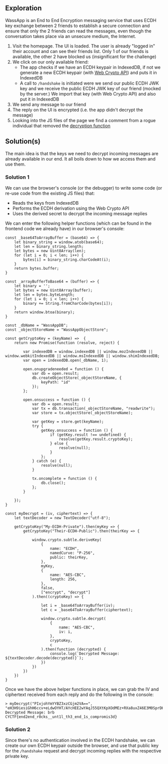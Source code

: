 ## Exploration

WassApp is an End to End Encryption messaging service that uses ECDH key exchange between 2 friends to establish a secure connection and ensure that only the 2 friends can read the messages, even though the conversation takes place via an unsecure medium, the Internet.  

1. Visit the homepage. The UI is loaded. The user is already "logged in" their account and can see their friends list. Only 1 of our friends is available, the other 2 have blocked us (insignificant for the challenge)
2. We click on our only available friend:
    - The app checks if we have an ECDH keypair in IndexedDB, if not we generate a new ECDH keypair (with [Web Crypto API](https://www.w3.org/TR/WebCryptoAPI/)) and puts it in IndexedDB
    - A call to `/handshake` is initiated were we send our public ECDH JWK key and we receive the public ECDH JWK key of our friend (mocked by the server.) We import that key (with Web Crypto API) and also put it in IndexedDB
3. We send any message to our friend
4. The reply on the UI is encrypted (i.e. the app didn't decrypt the message)
6. Looking into the JS files of the page we find a comment from a rogue individual that removed the [decryption function](https://github.com/kgeorgiou/ccsc-2018/blob/7ea791a52c41fc0838777622025335b70e308c5b/wassapp/client/src/utils/crypto.js#L89-L105)

## Solution(s)  

The main idea is that the keys we need to decrypt incoming messages are already available in our end. It all boils down to how we access them and use them.

### Solution 1  

We can use the browser's console (or the debugger) to write some code (or re-use code from the existing JS files) that:   
- Reads the keys from IndexedDB  
- Performs the ECDH derivation using the Web Crypto API  
- Uses the derived secret to decrypt the incoming message replies  

We can enter the following helper functions (which can be found in the frontend code we already have) in our browser's console:
```
const _base64ToArrayBuffer = (base64) => {
    let binary_string = window.atob(base64);
    let len = binary_string.length;
    let bytes = new Uint8Array(len);
    for (let i = 0; i < len; i++) {
        bytes[i] = binary_string.charCodeAt(i);
    }
    return bytes.buffer;
}

const _arrayBufferToBase64 = (buffer) => {
    let binary = '';
    let bytes = new Uint8Array(buffer);
    let len = bytes.byteLength;
    for (let i = 0; i < len; i++) {
        binary += String.fromCharCode(bytes[i]);
    }
    return window.btoa(binary);
}

const _dbName = "WassAppDB";
const _objectStoreName = "WassAppObjectStore";

const getCryptoKey = (keyName) =>  {
    return new Promise(function (resolve, reject) {

        var indexedDB = window.indexedDB || window.mozIndexedDB || window.webkitIndexedDB || window.msIndexedDB || window.shimIndexedDB;
        var open = indexedDB.open(_dbName, 1);

        open.onupgradeneeded = function () {
            var db = open.result;
            db.createObjectStore(_objectStoreName, {
                keyPath: "id"
            });
        };

        open.onsuccess = function () {
            var db = open.result;
            var tx = db.transaction(_objectStoreName, "readwrite");
            var store = tx.objectStore(_objectStoreName);

            var getKey = store.get(keyName);
            try {
                getKey.onsuccess = function () {
                    if (getKey.result !== undefined) {
                        resolve(getKey.result.cryptoKey);
                    } else {
                        resolve(null);
                    }
                };
            } catch (e) {
                resolve(null);
            }

            tx.oncomplete = function () {
                db.close();
            };
        }

    });
}

const myDecrypt = (iv, ciphertext) => {
    let textDecoder = new TextDecoder("utf-8");

    getCryptoKey("My-ECDH-Private").then(myKey => {
        getCryptoKey("Their-ECDH-Public").then(theirKey => {

            window.crypto.subtle.deriveKey(
                {
                    name: "ECDH",
                    namedCurve: "P-256",
                    public: theirKey,
                },
                myKey,
                {
                    name: "AES-CBC",
                    length: 256,
                },
                false,
                ["encrypt", "decrypt"]
            ).then((cryptoKey) => {

                let i = _base64ToArrayBuffer(iv);
                let c = _base64ToArrayBuffer(ciphertext);

                window.crypto.subtle.decrypt(
                    {
                        name: "AES-CBC",
                        iv: i,
                    },
                    cryptoKey,
                    c
                ).then(function (decrypted) {
                    console.log(`Decrypted Message: ${textDecoder.decode(decrypted)}`);
                })
            })
        })
    }) 
}
```

Once we have the above helper functions in place, we can grab the IV and ciphertext received from each reply and do the following in the console:
```
> myDecrypt("PIxjohYmYYBZ3xzCGjm2VA==", "eH3H9iesiGhH6ccv+eLdwOYHT/AYcHEE2wYAqJ55QXtKpXOdMEz+RXa8uxZ46E3M0SprDHcprKY8vLKBPHTWCQ==")
Decrypted Message: brb
CYCTF{end2end_r0cks__unt1l_th3_end_1s_compromis3d}
```


### Solution 2  

Since there's no authentication involved in the ECDH handshake, we can create our own ECDH keypair outside the browser, and use that public key for the `/handshake` request and decrypt incoming replies with the respective private key.
